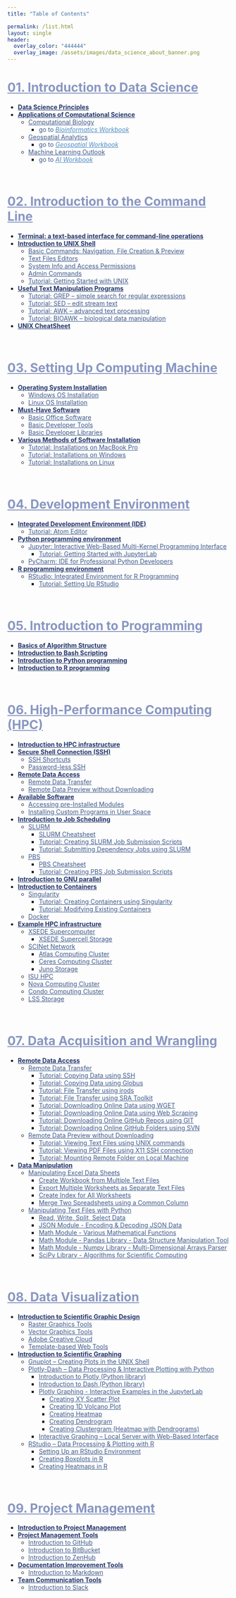 ```yaml
---
title: "Table of Contents"

permalink: /list.html
layout: single
header:
  overlay_color: "444444"
  overlay_image: /assets/images/data_science_about_banner.png
---
```



# <a href="01-IntroToDataScience/00-IntroToDataScience-LandingPage" style="color: #8997c1;">01. Introduction to Data Science</a>
* **<a href="01-IntroToDataScience/01-data-science-principles" style="color: #24376b;">Data Science Principles</a>**
* **<a href="01-IntroToDataScience/02-computational-science-applications" style="color: #24376b;">Applications of Computational Science</a>**
  * <a href="01-IntroToDataScience/02A-computational-biology" style="color: #3f5a8a;">Computational Biology</a>
    * <span style="color: #3f5a8a;">go to</span> <a href="https://bioinformaticsworkbook.org" style="color: #518cc2;">_Bioinformatics Workbook_</a>
  * <a href="01-IntroToDataScience/02B-geospatial-analytics" style="color: #3f5a8a;">Geospatial Analytics</a>
    * <span style="color: #3f5a8a;">go to</span> <a href="https://geospatial.101workbook.org" style="color: #518cc2;">_Geospatial Workbook_</a>
  * <a href="01-IntroToDataScience/02C-machine-learning" style="color: #3f5a8a;">Machine Learning Outlook</a>
    * <span style="color: #3f5a8a;">go to</span> <a href="https://isugenomics.github.io/AI-workbook" style="color: #518cc2;">_AI Workbook_</a>
<br>

# <a href="02-IntroToCommandLine/00-IntroToCommandLine-LandingPage" style="color: #8997c1;">02. Introduction to the Command Line</a>
* **<a href="02-IntroToCommandLine/01-terminal-basics" style="color: #24376b;">Terminal: a text-based interface for command-line operations</a>**
* **<a href="02-IntroToCommandLine/02-intro-to-unix-shell" style="color: #24376b;">Introduction to UNIX Shell</a>**
  * <a href="02-IntroToCommandLine/02A-basic-commands" style="color: #3f5a8a;">Basic Commands: Navigation, File Creation & Preview</a>
  * <a href="02-IntroToCommandLine/02B-text-files-editors" style="color: #3f5a8a;">Text Files Editors</a>
  * <a href="02-IntroToCommandLine/02C-unix-system-info-permissions" style="color: #3f5a8a;">System Info and Access Permissions</a>
  * <a href="02-IntroToCommandLine/02D-admin-commands" style="color: #3f5a8a;">Admin Commands</a>
  * <a href="02-IntroToCommandLine/02E-tutorial-unix-getting-started" style="color: #3f5a8a;">Tutorial: Getting Started with UNIX</a>
* **<a href="02-IntroToCommandLine/03-text-manipulation-programs" style="color: #24376b;">Useful Text Manipulation Programs</a>**
  * <a href="02-IntroToCommandLine/03A-tutorial-unix-grep" style="color: #3f5a8a;">Tutorial: GREP – simple search for regular expressions</a>
  * <a href="02-IntroToCommandLine/03B-tutorial-unix-sed" style="color: #3f5a8a;">Tutorial: SED – edit stream text</a>
  * <a href="02-IntroToCommandLine/03C-tutorial-unix-awk" style="color: #3f5a8a;">Tutorial: AWK – advanced text processing</a>
  * <a href="02-IntroToCommandLine/03D-tutorial-unix-bioawk" style="color: #3f5a8a;">Tutorial: BIOAWK – biological data manipulation</a>
* **<a href="02-IntroToCommandLine/04-unix-cheat-sheet" style="color: #24376b;">UNIX CheatSheet</a>**
<br>

# <a href="03-SetUpComputingMachine/00-SetUpComputingMachine-LandingPage" style="color: #8997c1;">03. Setting Up Computing Machine</a>
* **<a href="03-SetUpComputingMachine/01-operating-system-installation" style="color: #24376b;">Operating System Installation</a>**
  * <a href="03-SetUpComputingMachine/01A-windows-installation" style="color: #3f5a8a;">Windows OS Installation</a>
  * <a href="03-SetUpComputingMachine/01B-linux-installation" style="color: #3f5a8a;">Linux OS Installation</a>
* **<a href="03-SetUpComputingMachine/02-must-have-software" style="color: #24376b;">Must-Have Software</a>**
  * <a href="03-SetUpComputingMachine/02A-basic-office-software" style="color: #3f5a8a;">Basic Office Software</a>
  * <a href="03-SetUpComputingMachine/02B-basic-developer-tools" style="color: #3f5a8a;">Basic Developer Tools</a>
  * <a href="03-SetUpComputingMachine/02C-basic-developer-libraries" style="color: #3f5a8a;">Basic Developer Libraries</a>
* **<a href="03-SetUpComputingMachine/03-various-methods-of-software-installation" style="color: #24376b;">Various Methods of Software Installation</a>**
  * <a href="03-SetUpComputingMachine/03A-tutorial-installations-on-mac" style="color: #3f5a8a;">Tutorial: Installations on MacBook Pro</a>
  * <a href="03-SetUpComputingMachine/03B-tutorial-installations-on-windows" style="color: #3f5a8a;">Tutorial: Installations on Windows</a>
  * <a href="03-SetUpComputingMachine/03C-tutorial-installations-on-linux" style="color: #3f5a8a;">Tutorial: Installations on Linux</a>
<br>

# <a href="04-DevelopmentEnvironment/00-DevelopmentEnvironment-LandingPage" style="color: #8997c1;">04. Development Environment</a>
* **<a href="" style="color: #24376b;">Integrated Development Environment (IDE)</a>**
  * <a href="" style="color: #3f5a8a;">Tutorial: Atom Editor</a>
* **<a href="" style="color: #24376b;">Python programming environment</a>**
  * <a href="" style="color: #3f5a8a;">Jupyter: Interactive Web-Based Multi-Kernel Programming Interface</a>
    * <a href="" style="color: #3f5a8a;">Tutorial: Getting Started with JupyterLab </a>
  * <a href="" style="color: #3f5a8a;">PyCharm: IDE for Professional Python Developers</a>
* **<a href="" style="color: #24376b;">R programming environment</a>**
  * <a href="" style="color: #3f5a8a;">RStudio: Integrated Environment for R Programming</a>
    * <a href="" style="color: #3f5a8a;">Tutorial: Setting Up RStudio</a>
<br>

# <a href="05-IntroToProgramming/00-IntroToProgramming-LandingPage" style="color: #8997c1;">05. Introduction to Programming</a>
* **<a href="" style="color: #24376b;">Basics of Algorithm Structure</a>**
* **<a href="" style="color: #24376b;">Introduction to Bash Scripting</a>**
* **<a href="" style="color: #24376b;">Introduction to Python programming</a>**
* **<a href="" style="color: #24376b;">Introduction to R programming</a>**
<br>

# <a href="06-IntroToHPC/00-IntroToHPC-LandingPage" style="color: #8997c1;">06. High-Performance Computing (HPC)</a>
* **<a href="" style="color: #24376b;">Introduction to HPC infrastructure</a>**
* **<a href="" style="color: #24376b;">Secure Shell Connection (SSH)</a>**
  * <a href="" style="color: #3f5a8a;">SSH Shortcuts</a>
  * <a href="" style="color: #3f5a8a;">Password-less SSH</a>
* **<a href="" style="color: #24376b;">Remote Data Access</a>**
  * <a href="" style="color: #3f5a8a;">Remote Data Transfer</a>
  * <a href="" style="color: #3f5a8a;">Remote Data Preview without Downloading</a>
* **<a href="" style="color: #24376b;">Available Software</a>**
  * <a href="" style="color: #3f5a8a;">Accessing pre-Installed Modules</a>
  * <a href="" style="color: #3f5a8a;">Installing Custom Programs in User Space</a>
* **<a href="" style="color: #24376b;">Introduction to Job Scheduling</a>**
  * <a href="" style="color: #3f5a8a;">SLURM</a>
    * <a href="" style="color: #3f5a8a;">SLURM Cheatsheet</a>
    * <a href="" style="color: #3f5a8a;">Tutorial: Creating SLURM Job Submission Scripts</a>
    * <a href="" style="color: #3f5a8a;">Tutorial: Submitting Dependency Jobs using SLURM</a>
  * <a href="" style="color: #3f5a8a;">PBS</a>
    * <a href="" style="color: #3f5a8a;">PBS Cheatsheet</a>
    * <a href="" style="color: #3f5a8a;">Tutorial: Creating PBS Job Submission Scripts</a>
* **<a href="" style="color: #24376b;">Introduction to GNU parallel</a>**
* **<a href="" style="color: #24376b;">Introduction to Containers</a>**
  * <a href="" style="color: #3f5a8a;">Singularity</a>
    * <a href="" style="color: #3f5a8a;">Tutorial: Creating Containers using Singularity</a>
    * <a href="" style="color: #3f5a8a;">Tutorial: Modifying Existing Containers</a>
  * <a href="" style="color: #3f5a8a;">Docker</a>
* **<a href="" style="color: #24376b;">Example HPC infrastructure</a>**
  * <a href="" style="color: #3f5a8a;">XSEDE Supercomputer</a>
    * <a href="" style="color: #3f5a8a;">XSEDE Supercell Storage</a>
  * <a href="" style="color: #3f5a8a;">SCINet Network</a>
    * <a href="" style="color: #3f5a8a;">Atlas Computing Cluster</a>
    * <a href="" style="color: #3f5a8a;">Ceres Computing Cluster</a>
    * <a href="" style="color: #3f5a8a;">Juno Storage</a>
  * <a href="" style="color: #3f5a8a;">ISU HPC</a>
   * <a href="" style="color: #3f5a8a;">Nova Computing Cluster</a>
   * <a href="" style="color: #3f5a8a;">Condo Computing Cluster</a>
   * <a href="" style="color: #3f5a8a;">LSS Storage</a>
<br>

# <a href="07-DataParsing/00-DataParsing-LandingPage" style="color: #8997c1;">07. Data Acquisition and Wrangling</a>
* **<a href="" style="color: #24376b;">Remote Data Access</a>**
  * <a href="" style="color: #3f5a8a;">Remote Data Transfer</a>
    * <a href="" style="color: #3f5a8a;">Tutorial: Copying Data using SSH</a>
    * <a href="" style="color: #3f5a8a;">Tutorial: Copying Data using Globus</a>
    * <a href="" style="color: #3f5a8a;">Tutorial: File Transfer using irods</a>
    * <a href="" style="color: #3f5a8a;">Tutorial: File Transfer using SRA Toolkit</a>
    * <a href="" style="color: #3f5a8a;">Tutorial: Downloading Online Data using WGET</a>
    * <a href="" style="color: #3f5a8a;">Tutorial: Downloading Online Data using Web Scraping</a>
    * <a href="" style="color: #3f5a8a;">Tutorial: Downloading Online GitHub Repos using GIT</a>
    * <a href="" style="color: #3f5a8a;">Tutorial: Downloading Online GitHub Folders using SVN</a>
  * <a href="" style="color: #3f5a8a;">Remote Data Preview without Downloading</a>
    * <a href="" style="color: #3f5a8a;">Tutorial: Viewing Text Files using UNIX commands</a>
    * <a href="" style="color: #3f5a8a;">Tutorial: Viewing PDF Files using X11 SSH connection </a>
    * <a href="" style="color: #3f5a8a;">Tutorial: Mounting Remote Folder on Local Machine</a>
* **<a href="" style="color: #24376b;">Data Manipulation</a>**
  * <a href="" style="color: #3f5a8a;">Manipulating Excel Data Sheets</a>
    * <a href="" style="color: #3f5a8a;">Create Workbook from Multiple Text Files</a>
    * <a href="" style="color: #3f5a8a;">Export Multiple Worksheets as Separate Text Files</a>
    * <a href="" style="color: #3f5a8a;">Create Index for All Worksheets</a>
    * <a href="" style="color: #3f5a8a;">Merge Two Spreadsheets using a Common Column</a>
  * <a href="" style="color: #3f5a8a;">Manipulating Text Files with Python</a>
    * <a href="" style="color: #3f5a8a;">Read, Write, Split, Select Data</a>
    * <a href="" style="color: #3f5a8a;">JSON Module - Encoding & Decoding JSON Data</a>
    * <a href="" style="color: #3f5a8a;">Math Module - Various Mathematical Functions</a>
    * <a href="" style="color: #3f5a8a;">Math Module - Pandas Library - Data Structure Manipulation Tool</a>
    * <a href="" style="color: #3f5a8a;">Math Module - Numpy Library - Multi-Dimensional Arrays Parser</a>
    * <a href="" style="color: #3f5a8a;">SciPy Library - Algorithms for Scientific Computing</a>
<br>

# <a href="08-DataVisualization/00-DataVisualization-LandingPage" style="color: #8997c1;">08. Data Visualization</a>
* **<a href="" style="color: #24376b;">Introduction to Scientific Graphic Design</a>**
  * <a href="" style="color: #3f5a8a;">Raster Graphics Tools</a>
  * <a href="" style="color: #3f5a8a;">Vector Graphics Tools</a>
  * <a href="" style="color: #3f5a8a;">Adobe Creative Cloud</a>
  * <a href="" style="color: #3f5a8a;">Template-based Web Tools</a>
* **<a href="" style="color: #24376b;">Introduction to Scientific Graphing</a>**
  * <a href="" style="color: #3f5a8a;">Gnuplot – Creating Plots in the UNIX Shell</a>
  * <a href="" style="color: #3f5a8a;">Plotly-Dash – Data Processing & Interactive Plotting with Python</a>
    * <a href="" style="color: #3f5a8a;">Introduction to Plotly (Python library)</a>
    * <a href="" style="color: #3f5a8a;">Introduction to Dash (Python library)</a>
    * <a href="" style="color: #3f5a8a;">Plotly Graphing - Interactive Examples in the JupyterLab</a>
      * <a href="" style="color: #3f5a8a;">Creating XY Scatter Plot</a>
      * <a href="" style="color: #3f5a8a;">Creating 1D Volcano Plot</a>
      * <a href="" style="color: #3f5a8a;">Creating Heatmap</a>
      * <a href="" style="color: #3f5a8a;">Creating Dendrogram</a>
      * <a href="" style="color: #3f5a8a;">Creating Clustergram (Heatmap with Dendrograms)</a>
    * <a href="" style="color: #3f5a8a;">Interactive Graphing – Local Server with Web-Based Interface</a>
  * <a href="" style="color: #3f5a8a;">RStudio – Data Processing & Plotting with R</a>
    * <a href="" style="color: #3f5a8a;">Setting Up an RStudio Environment</a>
    * <a href="" style="color: #3f5a8a;">Creating Boxplots in R</a>
    * <a href="" style="color: #3f5a8a;">Creating Heatmaps in R</a>
<br>

# <a href="09-ProjectManagement/00-ProjectManagement-LandingPage" style="color: #8997c1;">09. Project Management</a>
* **<a href="" style="color: #24376b;">Introduction to Project Management</a>**
* **<a href="" style="color: #24376b;">Project Management Tools</a>**
  * <a href="" style="color: #3f5a8a;">Introduction to GitHub</a>
  * <a href="" style="color: #3f5a8a;">Introduction to BitBucket</a>
  * <a href="" style="color: #3f5a8a;">Introduction to ZenHub</a>
* **<a href="" style="color: #24376b;">Documentation Improvement Tools</a>**
  * <a href="" style="color: #3f5a8a;">Introduction to Markdown</a>
* **<a href="" style="color: #24376b;">Team Communication Tools</a>**
  * <a href="" style="color: #3f5a8a;">Introduction to Slack</a>
